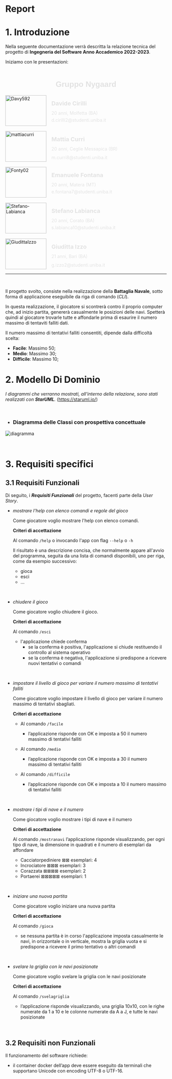 # Report

# 1. Introduzione
Nella seguente documentazione verrà descritta la relazione tecnica del progetto di **Ingegneria del Software Anno Accademico 2022-2023**.

Iniziamo con le presentazioni:

<div style="display: flex; justify-content: center; align-items: center;">
    <h2 style="color: #e2e2e2; font-family: 'Montserrat', sans-serif; font-size: 24px;"> Gruppo Nygaard </h2>
</div>

<div style=" display: grid; gap: 16px;">
    <div style="display: flex; flex-direction: row; align-items: center;">
        <div style="width: 128px; height: auto;">
            <img style="width: 100%; height: 100%;" src="./img/membri/cirilli.jpg" alt="Davy592">
        </div>
        <div style="margin-left: 1rem; color: #e2e2e2;">
            <p style="font-size: 18px; font-weight: 700; line-height: 16px;"> Davide Cirilli</p>
            <p style="font-size: 14px; font-weight: 400; line-height: 8px;"> 20 anni, Molfetta (BA) </p>
            <p style="font-size: 14px; font-weight: 400; line-height: 8px;"> d.cirilli2@studenti.uniba.it </p>
        </div>
    </div>
    <div style="display: flex; flex-direction: row; align-items: center;">
        <div style="width: 128px; height: auto;">
            <img style="width: 100%; height: 100%;" src="./img/membri/curri.png" alt="mattiacurri">
        </div>
        <div style="margin-left: 1rem; color: #e2e2e2;">
            <p style="font-size: 18px; font-weight: 700; line-height: 16px;"> Mattia Curri </p>
            <p style="font-size: 14px; font-weight: 400; line-height: 8px;"> 20 anni, Ceglie Messapica (BR) </p>
            <p style="font-size: 14px; font-weight: 400;
         height: 8px;"> m.curri8@studenti.uniba.it </p>
        </div>
    </div>
    <div style="display: flex; flex-direction: row; align-items: center;">
        <div style="width: 128px; height: auto;">
            <img style="width: 100%; height: 100%;" src="./img/membri/fontana.jpg" alt="Fonty02">
        </div>
        <div style="margin-left: 1rem; color: #e2e2e2;">
            <p style="font-size: 18px; font-weight: 700; line-height: 16px;"> Emanuele Fontana </p>
            <p style="font-size: 14px; font-weight: 400; line-height: 8px;"> 20 anni, Matera (MT) </p>
            <p style="font-size: 14px; font-weight: 400; line-height: 8px;"> e.fontana7@studenti.uniba.it </p>
        </div>
    </div>
    <div style="display: flex; flex-direction: row; align-items: center;">
        <div style="width: 128px; height: auto;">
            <img style="width: 100%; height: 100%;" src="./img/membri/labianca.jpg" alt="Stefano-Labianca">
        </div>
        <div style="margin-left: 1rem; color: #e2e2e2;">
            <p style="font-size: 18px; font-weight: 700; line-height: 16px;"> Stefano Labianca</p>
            <p style="font-size: 14px; font-weight: 400; line-height: 8px;"> 20 anni, Corato (BA) </p>
            <p style="font-size: 14px; font-weight: 400; line-height: 8px;"> s.labianca10@studenti.uniba.it </p>
        </div>
    </div>
    <div style="display: flex; flex-direction: row; align-items: center;">
        <div style="width: 128px; height: auto;">
             <img style="width: 100%; height: 100%;" src="./img/membri/izzo.jpg" alt="GiudittaIzzo">
        </div>
        <div style="margin-left: 1rem; color: #e2e2e2;">
            <p style="font-size: 18px; font-weight: 700; line-height: 16px;"> Giuditta Izzo </p>
            <p style="font-size: 14px; font-weight: 400; line-height: 8px;"> 21 anni, Bari (BA) </p>
            <p style="font-size: 14px; font-weight: 400;
         height: 8px;"> g.izzo2@studenti.uniba.it </p>
        </div>
    </div>
</div>

---

<br>

Il progetto svolto, consiste nella realizzazione della **Battaglia Navale**, sotto forma di applicazione eseguibile da riga di comando (*CLI*).

In questa realizzazione, il giocatore si scontrerà contro il proprio computer che, ad inizio partita, genererà casualmente le posizioni delle navi. 
Spetterà quindi al giocatore trovarle tutte e affondarle prima di esaurire il numero massimo di tentaviti falliti dati.

Il numero massimo di tentativi falliti consentiti, dipende dalla difficoltà scelta:
* **Facile**: Massimo 50;
* **Medio**: Massimo 30;
* **Difficile**: Massimo 10;

# 2. Modello Di Dominio

*I diagrammi che verranno mostrati, all'interno della relazione, sono stati realizzati
con **StarUML**.* (https://staruml.io/)

<br/>

- ### Diagramma delle Classi con prospettiva concettuale

![diagramma](img/ModelloDominio.png)

  <br/>


# 3. Requisiti specifici

## 3.1 Requisiti Funzionali

Di seguito, i ***Requisiti Funzionali*** del progetto, facenti parte della *User Story*.

- *mostrare l'help con elenco comandi e regole del gioco*

  Come giocatore voglio mostrare l'help con elenco comandi.

  **Criteri di accettazione**

  Al comando ```/help```
  o invocando l'app con flag ```--help``` o ```-h```

  Il risultato è una descrizione concisa, che normalmente appare all'avvio del
  programma, seguita da una lista di comandi disponibili,
  uno per riga, come da esempio successivo:

  - gioca
  - esci
  - ...

<br/>

- *chiudere il gioco*

  Come giocatore voglio chiudere il gioco.

  **Criteri di accettazione**
  
  Al comando ```/esci```

    - l'applicazione chiede conferma
        - se la conferma è positiva, l'applicazione si chiude restituendo il controllo al sistema operativo
        - se la conferma è negativa, l'applicazione si predispone a ricevere nuovi tentativi o comandi

<br/>

- *impostare il livello di gioco per variare il numero massimo di tentativi falliti*

  Come giocatore voglio impostare il livello di gioco per variare il numero massimo di tentativi sbagliati.

  **Criteri di accettazione**
  - Al comando ```/facile```

    - l’applicazione risponde con OK e imposta a 50 il numero massimo di tentativi falliti

  - Al comando ```/medio```

    - l’applicazione risponde con OK e imposta a 30 il numero massimo di tentativi falliti

  - Al comando ```/difficile```

    - l’applicazione risponde con OK e imposta a 10 il numero massimo di tentativi falliti

<br/>

- *mostrare i tipi di nave e il numero*

  Come giocatore voglio mostrare i tipi di nave e il numero
  
  **Criteri di accettazione**

  Al comando ```/mostranavi``` l’applicazione risponde visualizzando, per ogni tipo di nave, la dimensione in quadrati e il numero di esemplari da affondare
  
  -    Cacciatorpediniere ⊠⊠ esemplari: 4
  -    Incrociatore ⊠⊠⊠ esemplari: 3 
  -    Corazzata ⊠⊠⊠⊠ esemplari: 2 
  -    Portaerei ⊠⊠⊠⊠⊠ esemplari: 1

<br/>

- *iniziare una nuova partita*

  Come giocatore voglio iniziare una nuova partita

  **Criteri di accettazione**

  Al comando ```/gioca```

    - se nessuna partita è in corso l'applicazione imposta casualmente le navi, in orizzontale o in verticale, mostra la griglia vuota e si predispone a ricevere il primo tentativo o altri comandi

<br/>

- *svelare la griglia con le navi posizionate*

  Come giocatore voglio svelare la griglia con le navi posizionate

  **Criteri di accettazione**

  Al comando ```/svelagriglia```

    - l’applicazione risponde visualizzando, una griglia 10x10, con le righe numerate da 1 a 10 e le colonne numerate da A a J, e tutte le navi posizionate

<br/>

## 3.2 Requisiti non Funzionali

Il funzionamento del software richiede:

- il container docker dell’app deve essere eseguito da terminali che supportano Unicode con encoding UTF-8 o UTF-16.

<br/>